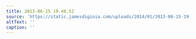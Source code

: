 ```yaml
---
title: 2013-06-15 19.48.52
source: 'https://static.jamesdigioia.com/uploads/2014/01/2013-06-15-19-48-52-scaled.jpg'
altText: ''
caption: ''
---
```



